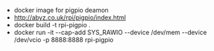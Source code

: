 - docker image for pigpio deamon
- http://abyz.co.uk/rpi/pigpio/index.html
- docker build -t rpi-pigpio .
- docker run -it --cap-add SYS_RAWIO --device /dev/mem --device /dev/vcio -p 8888:8888 rpi-pigpio

